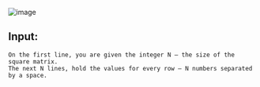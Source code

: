 ![image](https://user-images.githubusercontent.com/45227327/213867431-a578a401-889a-4cde-b55a-b446f82455c5.png)

## Input:

	On the first line, you are given the integer N – the size of the square matrix.
	The next N lines, hold the values for every row – N numbers separated by a space.
